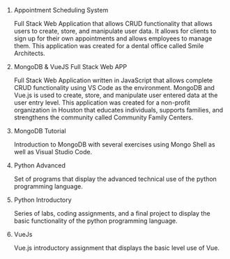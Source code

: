 1. Appointment Scheduling System

    Full Stack Web Application that allows CRUD functionality that allows users to create, store, and manipulate user data. It allows for clients to sign up for their own appointments and allows employees to manage them. This application was created for a dental office called Smile Architects. 

2. MongoDB & VueJS Full Stack Web APP
 
    Full Stack Web Application written in JavaScript that allows complete CRUD functionality using VS Code as the environment. MongoDB and Vue.js is used to create, store, and manipulate user entered data at the user entry level. This application was created for a non-profit organization in Houston that educates individuals, supports families, and strengthens the community called Community Family Centers.

3. MongoDB Tutorial

    Introduction to MongoDB with several exercises using Mongo Shell as well as Visual Studio Code.
    
4. Python Advanced

    Set of programs that display the advanced technical use of the python programming language.
    
5. Python Introductory

    Series of labs, coding assignments, and a final project to display the basic functionality of the python programming language.
    
6. VueJs

    Vue.js introductory assignment that displays the basic level use of Vue.
